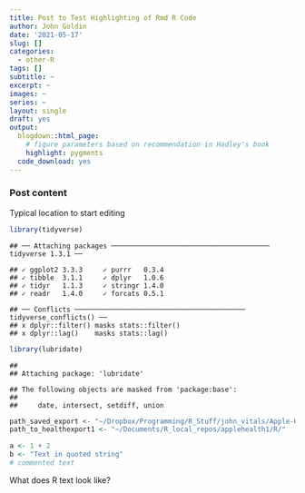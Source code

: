 ```yaml
---
title: Post to Test Highlighting of Rmd R Code
author: John Goldin
date: '2021-05-17'
slug: []
categories:
  - other-R
tags: []
subtitle: ~
excerpt: ~
images: ~
series: ~
layout: single
draft: yes
output:
  blogdown::html_page:
    # figure parameters based on recommendation in Hadley's book
    highlight: pygments
  code_download: yes
---
```


### Post content

Typical location to start editing 



```r
library(tidyverse)
```

```
## ── Attaching packages ─────────────────────────────────────── tidyverse 1.3.1 ──
```

```
## ✓ ggplot2 3.3.3     ✓ purrr   0.3.4
## ✓ tibble  3.1.1     ✓ dplyr   1.0.6
## ✓ tidyr   1.1.3     ✓ stringr 1.4.0
## ✓ readr   1.4.0     ✓ forcats 0.5.1
```

```
## ── Conflicts ────────────────────────────────────────── tidyverse_conflicts() ──
## x dplyr::filter() masks stats::filter()
## x dplyr::lag()    masks stats::lag()
```

```r
library(lubridate)
```

```
## 
## Attaching package: 'lubridate'
```

```
## The following objects are masked from 'package:base':
## 
##     date, intersect, setdiff, union
```

```r
path_saved_export <- "~/Dropbox/Programming/R_Stuff/john_vitals/Apple-Health-Data/"
path_to_healthexport1 <- "~/Documents/R_local_repos/applehealth1/R/"

a <- 1 + 2
b <- "Text in quoted string"
# commented text
```

What does R text look like?
